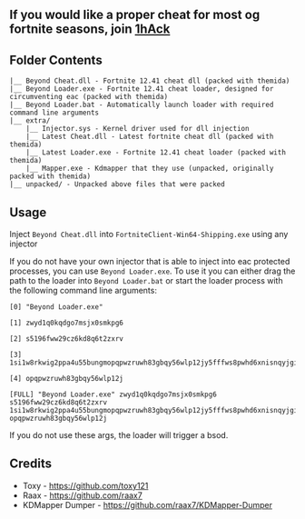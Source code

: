 ## If you would like a proper cheat for most og fortnite seasons, join [1hAck](https://discord.gg/1hack.org)

## Folder Contents
```
|__ Beyond Cheat.dll - Fortnite 12.41 cheat dll (packed with themida)
|__ Beyond Loader.exe - Fortnite 12.41 cheat loader, designed for circumventing eac (packed with themida)
|__ Beyond Loader.bat - Automatically launch loader with required command line arguments
|__ extra/
    |__ Injector.sys - Kernel driver used for dll injection
    |__ Latest Cheat.dll - Latest fortnite cheat dll (packed with themida)
    |__ Latest Loader.exe - Fortnite 12.41 cheat loader (packed with themida)
    |__ Mapper.exe - Kdmapper that they use (unpacked, originally packed with themida)
|__ unpacked/ - Unpacked above files that were packed
```

## Usage
Inject `Beyond Cheat.dll` into `FortniteClient-Win64-Shipping.exe` using any injector<br>

If you do not have your own injector that is able to inject into eac protected processes, you can use `Beyond Loader.exe`. To use it you can either drag the path to the loader into `Beyond Loader.bat` or start the loader process with the following command line arguments:
```
[0] "Beyond Loader.exe"
 
[1] zwyd1q0kqdgo7msjx0smkpg6
 
[2] s5196fww29cz6kd8q6t2zxrv
 
[3] 1si1w8rkwig2ppa4u55bungmopqpwzruwh83gbqy56wlp12jy5fffws8pwhd6xnisnqyjgiu
 
[4] opqpwzruwh83gbqy56wlp12j
 
[FULL] "Beyond Loader.exe" zwyd1q0kqdgo7msjx0smkpg6 s5196fww29cz6kd8q6t2zxrv 1si1w8rkwig2ppa4u55bungmopqpwzruwh83gbqy56wlp12jy5fffws8pwhd6xnisnqyjgiu opqpwzruwh83gbqy56wlp12j
```
If you do not use these args, the loader will trigger a bsod.

## Credits
- Toxy - https://github.com/toxy121
- Raax - https://github.com/raax7
- KDMapper Dumper - https://github.com/raax7/KDMapper-Dumper